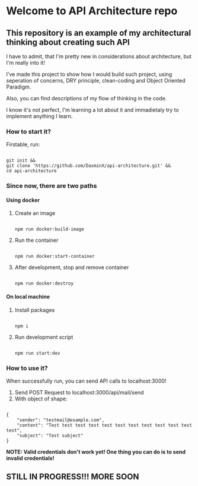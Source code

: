 # Welcome to API Architecture repo

## This repository is an example of my architectural thinking about creating such API

I have to admit, that I'm pretty new in considerations about architecture, but I'm really into it!

I've made this project to show how I would build such project, using seperation of concerns, DRY principle, clean-coding and Object Oriented Paradigm.

Also, you can find descriptions of my flow of thinking in the code.

I know it's not perfect, I'm learning a lot about it and immadietaly try to implement anything I learn.

### How to start it?

Firstable, run:

```

git init &&
git clone 'https://github.com/DasminX/api-architecture.git' &&
cd api-architecture

```

### Since now, there are two paths

#### Using docker

1. Create an image

    ```

    npm run docker:build-image

    ```

2. Run the container

    ```

    npm run docker:start-container

    ```

3. After development, stop and remove container

    ```

    npm run docker:destroy

    ```

#### On local machine

1. Install packages

    ```

    npm i

    ```

2. Run development script

    ```

    npm run start:dev

    ```

### How to use it?

When successfully run, you can send API calls to localhost:3000!

1. Send POST Request to localhost:3000/api/mail/send
2. With object of shape:

```

{
    "sender": "testmail@example.com",
    "content": "Test test test test test test test test test test test test",
    "subject": "Test subject"
}

```

**NOTE: Valid credentials don't work yet! One thing you can do is to send invalid credentials!**

## STILL IN PROGRESS!!! MORE SOON
